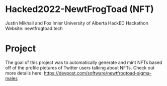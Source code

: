 # Hacked2022-NewtFrogToad (NFT)

Justin Mikhail and Fox Imler
University of Alberta HackED Hackathon
Website: newtfrogtoad.tech

# Project

The goal of this project was to automatically generate and mint NFTs based off of the profile pictures of Twitter users talking about NFTs. Check out more details here: https://devpost.com/software/newtfrogtoad-sigma-males
